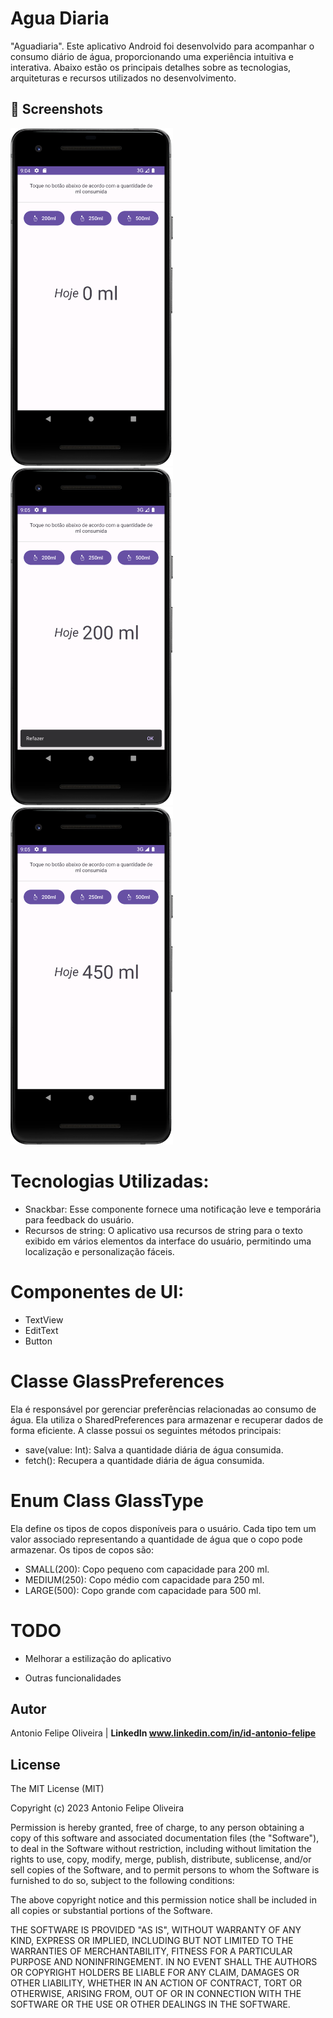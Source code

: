 # Agua Diaria
 "Aguadiaria". Este aplicativo Android foi desenvolvido para acompanhar o consumo diário de água, proporcionando uma experiência intuitiva e interativa. Abaixo estão os principais detalhes sobre as tecnologias, arquiteturas e recursos utilizados no desenvolvimento.



## :camera_flash: Screenshots
<!-- You can add more screenshots here if you like -->

<img src="/result/Screenshot_1.png" width="260">&emsp;<img src="/result/Screenshot_2.png" width="260">&emsp;<img src="/result/Screenshot_3.png" width="260">


# Tecnologias Utilizadas:

* Snackbar: Esse componente fornece uma notificação leve e temporária para feedback do usuário.
* Recursos de string: O aplicativo usa recursos de string para o texto exibido em vários elementos da interface do usuário, permitindo uma localização e personalização fáceis.

# Componentes de UI:

* TextView
* EditText
* Button
  

# Classe GlassPreferences
Ela é responsável por gerenciar preferências relacionadas ao consumo de água. Ela utiliza o SharedPreferences para armazenar e recuperar dados de forma eficiente. A classe possui os seguintes métodos principais:

* save(value: Int): Salva a quantidade diária de água consumida.
* fetch(): Recupera a quantidade diária de água consumida.
  
  
# Enum Class GlassType
Ela define os tipos de copos disponíveis para o usuário. Cada tipo tem um valor associado representando a quantidade de água que o copo pode armazenar. Os tipos de copos são:

* SMALL(200): Copo pequeno com capacidade para 200 ml.
* MEDIUM(250): Copo médio com capacidade para 250 ml.
* LARGE(500): Copo grande com capacidade para 500 ml.

 

 # TODO

* Melhorar a estilização do aplicativo
  
* Outras funcionalidades

## Autor

Antonio Felipe Oliveira | **LinkedIn www.linkedin.com/in/id-antonio-felipe**



## License

The MIT License (MIT)

Copyright (c) 2023 Antonio Felipe Oliveira

Permission is hereby granted, free of charge, to any person obtaining a copy of
this software and associated documentation files (the "Software"), to deal in
the Software without restriction, including without limitation the rights to
use, copy, modify, merge, publish, distribute, sublicense, and/or sell copies of
the Software, and to permit persons to whom the Software is furnished to do so,
subject to the following conditions:

The above copyright notice and this permission notice shall be included in all
copies or substantial portions of the Software.

THE SOFTWARE IS PROVIDED "AS IS", WITHOUT WARRANTY OF ANY KIND, EXPRESS OR
IMPLIED, INCLUDING BUT NOT LIMITED TO THE WARRANTIES OF MERCHANTABILITY, FITNESS
FOR A PARTICULAR PURPOSE AND NONINFRINGEMENT. IN NO EVENT SHALL THE AUTHORS OR
COPYRIGHT HOLDERS BE LIABLE FOR ANY CLAIM, DAMAGES OR OTHER LIABILITY, WHETHER
IN AN ACTION OF CONTRACT, TORT OR OTHERWISE, ARISING FROM, OUT OF OR IN
CONNECTION WITH THE SOFTWARE OR THE USE OR OTHER DEALINGS IN THE SOFTWARE.
```
